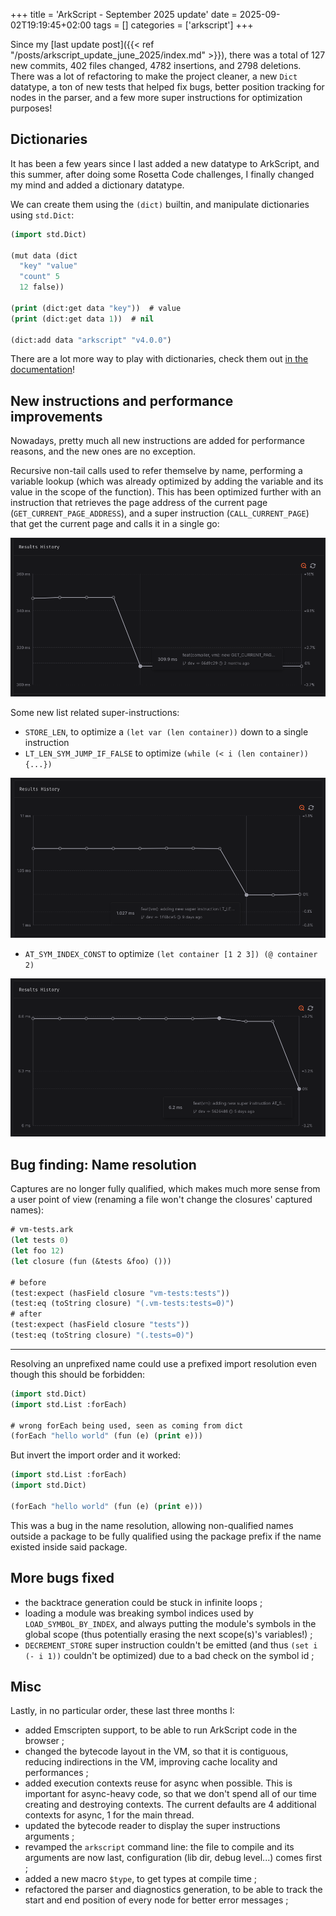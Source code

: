 +++
title = 'ArkScript - September 2025 update'
date = 2025-09-02T19:19:45+02:00
tags = []
categories = ['arkscript']
+++

Since my [last update post]({{< ref "/posts/arkscript_update_june_2025/index.md" >}}), there was a total of 127 new commits, 402 files changed, 4782 insertions, and 2798 deletions. There was a lot of refactoring to make the project cleaner, a new `Dict` datatype, a ton of new tests that helped fix bugs, better position tracking for nodes in the parser, and a few more super instructions for optimization purposes!

## Dictionaries

It has been a few years since I last added a new datatype to ArkScript, and this summer, after doing some Rosetta Code challenges, I finally changed my mind and added a dictionary datatype.

We can create them using the `(dict)` builtin, and manipulate dictionaries using `std.Dict`:

```lisp
(import std.Dict)

(mut data (dict
  "key" "value"
  "count" 5
  12 false))

(print (dict:get data "key"))  # value
(print (dict:get data 1))  # nil

(dict:add data "arkscript" "v4.0.0")
```

There are a lot more way to play with dictionaries, check them out [in the documentation](https://arkscript-lang.dev/docs/std/dict)!

## New instructions and performance improvements

Nowadays, pretty much all new instructions are added for performance reasons, and the new ones are no exception.

Recursive non-tail calls used to refer themselve by name, performing a variable lookup (which was already optimized by adding the variable and its value in the scope of the function). This has been optimized further with an instruction that retrieves the page address of the current page (`GET_CURRENT_PAGE_ADDRESS`), and a super instruction (`CALL_CURRENT_PAGE`) that get the current page and calls it in a single go:

![An 11% performance improvement on codpseed.io](perf_current_page_addr.png)

Some new list related super-instructions:

- `STORE_LEN`, to optimize a `(let var (len container))` down to a single instruction
- `LT_LEN_SYM_JUMP_IF_FALSE` to optimize `(while (< i (len container)) {...})`

![A 4.02% performance improvement](perf_lt_len_sym_jump.png)

- `AT_SYM_INDEX_CONST` to optimize `(let container [1 2 3]) (@ container 2)`

![A 5.64% performance improvement](perf_at_sym_index_const.png)

## Bug finding: Name resolution

Captures are no longer fully qualified, which makes much more sense from a user point of view (renaming a file won't change the closures' captured names):

```lisp
# vm-tests.ark
(let tests 0)
(let foo 12)
(let closure (fun (&tests &foo) ()))

# before
(test:expect (hasField closure "vm-tests:tests"))
(test:eq (toString closure) "(.vm-tests:tests=0)")
# after
(test:expect (hasField closure "tests"))
(test:eq (toString closure) "(.tests=0)")
```

---

Resolving an unprefixed name could use a prefixed import resolution even though this should be forbidden:

```lisp
(import std.Dict)
(import std.List :forEach)

# wrong forEach being used, seen as coming from dict
(forEach "hello world" (fun (e) (print e)))
```

But invert the import order and it worked:
```lisp
(import std.List :forEach)
(import std.Dict)

(forEach "hello world" (fun (e) (print e)))
```

This was a bug in the name resolution, allowing non-qualified names outside a package to be fully qualified using the package prefix if the name existed inside said package.

## More bugs fixed

- the backtrace generation could be stuck in infinite loops ;
- loading a module was breaking symbol indices used by `LOAD_SYMBOL_BY_INDEX`, and always putting the module's symbols in the global scope (thus potentially erasing the next scope(s)'s variables!) ;
- `DECREMENT_STORE` super instruction couldn't be emitted (and thus `(set i (- i 1))` couldn't be optimized) due to a bad check on the symbol id ;

## Misc

Lastly, in no particular order, these last three months I:

- added Emscripten support, to be able to run ArkScript code in the browser ;
- changed the bytecode layout in the VM, so that it is contiguous, reducing indirections in the VM, improving cache locality and performances ;
- added execution contexts reuse for async when possible. This is important for async-heavy code, so that we don't spend all of our time creating and destroying contexts. The current defaults are 4 additional contexts for async, 1 for the main thread.
- updated the bytecode reader to display the super instructions arguments ;
- revamped the `arkscript` command line: the file to compile and its arguments are now last, configuration (lib dir, debug level...) comes first ;
- added a new macro `$type`, to get types at compile time ;
- refactored the parser and diagnostics generation, to be able to track the start and end position of every node for better error messages ;

